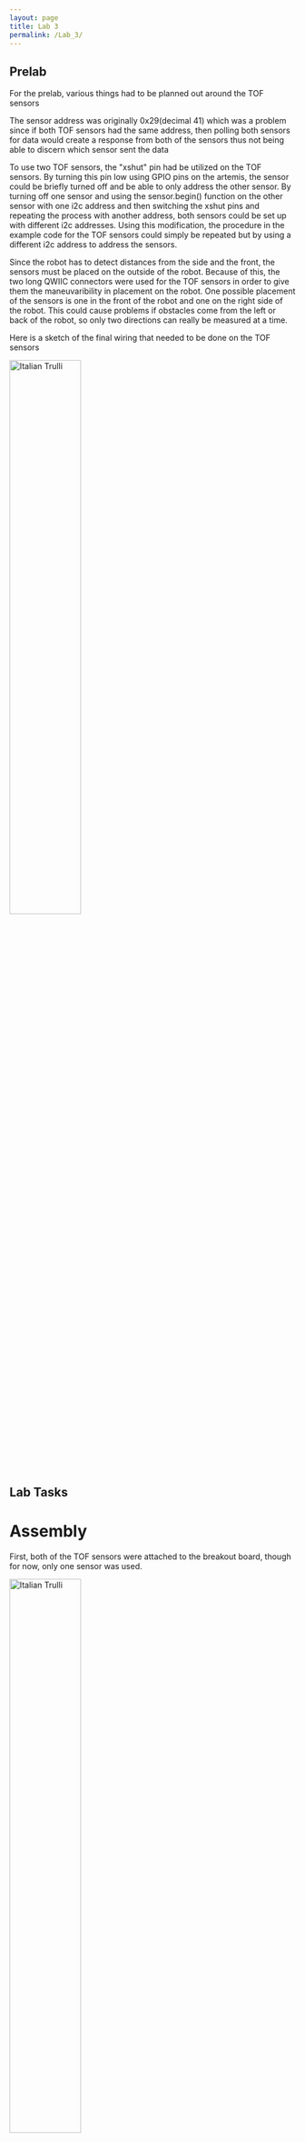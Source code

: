 ```yaml
---
layout: page
title: Lab 3
permalink: /Lab_3/
---
```

## Prelab

For the prelab, various things had to be planned out around the TOF sensors

The sensor address was originally 0x29(decimal 41) which was a problem since if both TOF sensors had the same address, then polling both sensors for data would create a response from both of the sensors thus not being able to discern which sensor sent the data

To use two TOF sensors, the "xshut" pin had be utilized on the TOF sensors. By turning this pin low using GPIO pins on the artemis, the sensor could be briefly turned off and be able to only address the other sensor. By turning off one sensor and using the sensor.begin() function on the other sensor with one i2c address and then switching the xshut pins and repeating the process with another address, both sensors could be set up with different i2c addresses. Using this modification, the procedure in the example code for the TOF sensors could simply be repeated but by using a different i2c address to address the sensors.

Since the robot has to detect distances from the side and the front, the sensors must be placed on the outside of the robot. Because of this, the two long QWIIC connectors were used for the TOF sensors in order to give them the maneuvaribility in placement on the robot. One possible placement of the sensors is one in the front of the robot and one on the right side of the robot. This could cause problems if obstacles come from the left or back of the robot, so only two directions can really be measured at a time.

Here is a sketch of the final wiring that needed to be done on the TOF sensors

<img src="../images/TOF_layout.jpg" alt="Italian Trulli" width="50%">

## Lab Tasks
# Assembly
First, both of the TOF sensors were attached to the breakout board, though for now, only one sensor was used.

<img src="../images/TOF_Breakout.jpg" alt="Italian Trulli" width="50%">

# I2C
By running the wire_i2c example program, the artemis could scan the I2C addresses connected to it resulting in this output.

<img src="../images/I2C_Scan.png" alt="Italian Trulli" width="50%">

As can be seen, there are two I2C addresses present. This is because looking at the picture, the IMU is connected, so that address shows up as well, but the 0x29
address for the TOF sensor can be seen.

# Distance Measurements
Since the robot is fast, the obstacles the robot it's expecting will need to be far away so that the robot can adjust in time. Because of that, I chose the "long"
mode. With this mode, I collected various data points over distances by marking distances along a wall and moving the TOF sensor along it facing an object on the other end. I was therefore able to collect 100s of distance measurements from the TOF sensor using the bluetooth modifications I describe later and I was able to produce this graph.

<img src="../images/Distance Setting data.png" alt="Italian Trulli" width="50%">

As can be seen from the graph. The data is generally consistent and linear. The stdev bars that I created barely showed up until the longer distances were measured.

To make the TOF sensors work in parallel, I modified the artemis code according to the prelab, so this was done

    digitalWrite(XSHUT_PIN_1, LOW);
        Wire.begin();
        if (!vl53_2.begin(0x20, &Wire))
        {
            Serial.print(F("Error on init of VL sensor_1: "));
            Serial.println(vl53_2.vl_status);
            while (1)
                delay(10);
        }
        digitalWrite(XSHUT_PIN_1, HIGH);
        digitalWrite(XSHUT_PIN_2, LOW);
        if (!vl53_1.begin(0x29, &Wire))
        {
            Serial.print(F("Error on init of VL sensor_2: "));
            Serial.println(vl53_1.vl_status);
            while (1)
                delay(10);
        }
        digitalWrite(XSHUT_PIN_2, HIGH);
With this modification to the example TOF code as able to duplicate the example code using the vl53_2 and vl53_1 objects instead of one vl53 object. With this, I was able to run the sensors in parallel creating this output.

<img src="../images/2_TOF_monitor.png" alt="Italian Trulli" width="50%">

The alternating and different data based on their positions, it can be seen the sensors are being polled in parallel.

# Tof sensor speed
Since the speed of the sensors are a limiting factor. The sensors have to be read in an interrupt style fashion. To do this, I used the example code when testing the TOF sensors, but outside of the if statement, put a print of millis() resulting in data like this

<img src="../images/timing.png" alt="Italian Trulli" width="50%">

the code that did this is

    if (vl53_2.dataReady()) {
    // new measurement for the taking!
    distance = vl53_2.distance();
    if (distance == -1) {
      // something went wrong!
      Serial.print(F("Couldn't get distance: "));
      Serial.println(vl53_2.vl_status);
      return;
    }
    //Serial.print(F("Distance: "));
    Serial.print("sens_2 ");
    Serial.print(distance);
    Serial.println(" mm");
    // data is read out, time for another reading!
    vl53_2.clearInterrupt();
    }
    Serial.println(millis());

As can be seen by the output, when the sensors are not collecting data, the loop takes around 3ms, but if the sensors are collecting data, the loop takes around 12ms, a much longer time, so by reducing the amount of times the sensors are polled, a large number of calculations can be made.

# Time v Distance
Finally, I had to modify the Lab 2 code to use this new distance data. To do this, I first used the standard procedure of adding a bluetooth command. Then, I inserted the interrupt style distance measuring from the last section into the handle_command() function but instead of printing the distance, I stored them in variables distance_1 and distance_2. I then created a characteristic string like this

    tx_estring_value.append("T:");
    tx_estring_value.append((int)millis());
    tx_estring_value.append("|");
    tx_estring_value.append("D:");
    tx_estring_value.append(distance_1);
    tx_estring_value.append("|");
    tx_estring_value.append("D:");
    tx_estring_value.append(distance_2);

In the python code, I modified the notification handler to add this 

    if(arr == "dist_begin"):
      temps = []
      dist1 = []
      dist2 = []
      times = []
      distState = 1
      print("Started reading dist")

and

    if('T' in arr and 'D' in arr):
      times.append(int(arr.split('|')[0][2:]))
      dist1.append(float(arr.split('|')[1][2:]))
      dist2.append(float(arr.split('|')[2][2:]))

With these modifications, I could get both sensors' data with one command like GET_TEMP_5s_RAPID but instead was
GET_DIST_5s_RAPID this allowed me to grab and display the data you see in the rest of the graphs of the report.

<img src="../images/BluetoothTOF.png" alt="Italian Trulli" width="50%">
